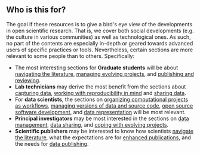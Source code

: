 Who is this for?
----------------
The goal if these resources is to give a bird's eye view of the developments in open scientific research. That is,
we cover both social developments (e.g. the culture in various communities) as well as technological ones. As such,
no part of the contents are especially in-depth or geared towards advanced users of specific practices or tools.
Nevertheless, certain sections are more relevant to some people than to others. Specifically: 

- The most interesting sections for **Graduate students** will be about [navigating the literature](../LITERATURE_STUDY),
  [managing evolving projects](../VERSIONING), and [publishing and reviewing](../PUBLISHING).
- **Lab technicians** may derive the most benefit from the sections about [capturing data](../DATA_CAPTURE), 
  [working with reproducibility in mind](../REPRODUCIBILITY) and [sharing data](../DATA_SHARING).
- For **data scientists**, the sections on [organizing computational projects as workflows](../WORKFLOWS), 
  [managing versions of data and source code](../VERSIONING), [open source software development](../SCIENTIFIC_SOFTWARE),
  and [data representation](../SEMANTICS) will be most relevant.
- **Principal investigators** may be most interested in the sections on [data management](../DATA_MANAGEMENT),
  [data sharing](../DATA_SHARING), and [coping with evolving projects](../VERSIONING).
- **Scientific publishers** may be interested to know how scientists [navigate the literature](../LITERATURE_STUDY),
  what the expectations are for [enhanced publications](../PUBLISHING), and the needs for [data publishing](../DATA_SHARING).

